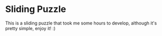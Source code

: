 <h1>Sliding Puzzle</h1>
<p>This is a sliding puzzle that took me some hours to develop, although it's pretty simple, enjoy it! :)</p>
